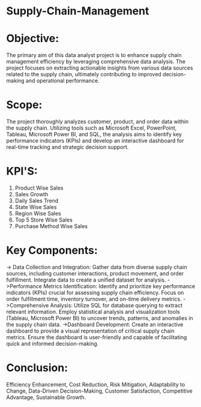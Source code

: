 # Supply-Chain-Management

# Objective:
The primary aim of this data analyst project is to enhance supply chain management efficiency by leveraging comprehensive data analysis. The project focuses on extracting actionable insights from various data sources related to the supply chain, ultimately contributing to improved decision-making and operational performance.

# Scope: 
The project thoroughly analyzes customer, product, and order data within the supply chain. Utilizing tools such as Microsoft Excel, PowerPoint, Tableau, Microsoft Power BI, and SQL, the analysis aims to identify key performance indicators (KPIs) and develop an interactive dashboard for real-time tracking and strategic decision support.

# KPI'S:
1. Product Wise Sales
2. Sales Growth
3. Daily Sales Trend
4. State Wise Sales
5. Region Wise Sales
6. Top 5 Store Wise Sales
7. Purchase Method Wise Sales
  
 # Key Components:
-> Data Collection and Integration: Gather data from diverse supply chain sources, including customer interactions, product movement, and order fulfillment. Integrate data to create a unified dataset for analysis. 
->Performance Metrics Identification: Identify and prioritize key performance indicators (KPIs) crucial for assessing supply chain efficiency. Focus on order fulfillment time, inventory turnover, and on-time delivery metrics. 
->Comprehensive Analysis: Utilize SQL for database querying to extract relevant information. Employ statistical analysis and visualization tools (Tableau, Microsoft Power BI) to uncover trends, patterns, and anomalies in the supply chain data. 
->Dashboard Development: Create an interactive dashboard to provide a visual representation of critical supply chain metrics. Ensure the dashboard is user-friendly and capable of facilitating quick and informed decision-making.

# Conclusion:
Efficiency Enhancement, Cost Reduction, Risk Mitigation, Adaptability to Change, Data-Driven Decision-Making, Customer Satisfaction, Competitive Advantage, Sustainable Growth.
